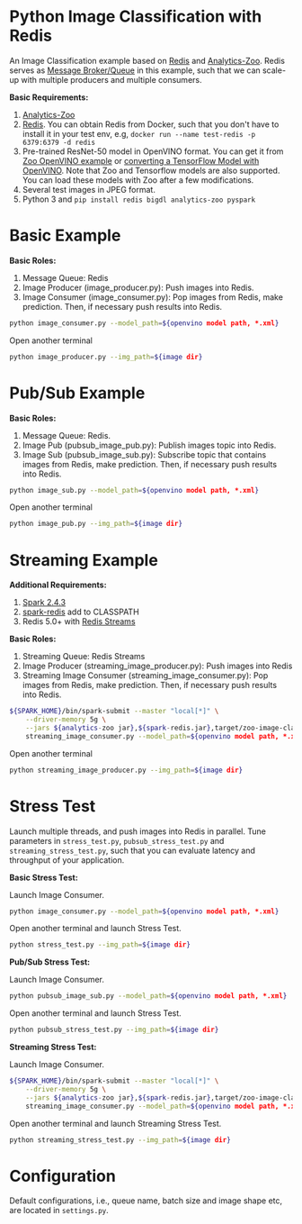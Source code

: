 # Python Image Classification with Redis
An Image Classification example based on [Redis](https://redis.io/) and [Analytics-Zoo](https://github.com/intel-analytics/analytics-zoo). Redis serves as [Message Broker/Queue](https://en.wikipedia.org/wiki/Message_broker) in this example, such that we can scale-up with multiple producers and multiple consumers.
 
**Basic Requirements:**

1. [Analytics-Zoo](https://github.com/intel-analytics/analytics-zoo)
2. [Redis](https://redis.io/). You can obtain Redis from Docker, such that you don't have to install it in your test env, e.g, `docker run --name test-redis -p 6379:6379 -d redis`
3. Pre-trained ResNet-50 model in OpenVINO format. You can get it from [Zoo OpenVINO example](https://github.com/intel-analytics/analytics-zoo/tree/master/zoo/src/main/scala/com/intel/analytics/zoo/examples/vnni/openvino) or [converting a TensorFlow Model with OpenVINO](https://docs.openvinotoolkit.org/latest/_docs_MO_DG_prepare_model_convert_model_Convert_Model_From_TensorFlow.html). Note that Zoo and Tensorflow models are also supported. You can load these models with Zoo after a few modifications.
4. Several test images in JPEG format.
5. Python 3 and `pip install redis bigdl analytics-zoo pyspark`

# Basic Example

**Basic Roles:**

1. Message Queue: Redis
2. Image Producer (image_producer.py): Push images into Redis.
3. Image Consumer (image_consumer.py): Pop images from Redis, make prediction. Then, if necessary push results into Redis.

```bash
python image_consumer.py --model_path=${openvino model path, *.xml}
```

Open another terminal
```bash
python image_producer.py --img_path=${image dir}
```

# Pub/Sub Example

**Basic Roles:**

1. Message Queue: Redis.
2. Image Pub (pubsub_image_pub.py): Publish images topic into Redis.
3. Image Sub (pubsub_image_sub.py): Subscribe topic that contains images from Redis, make prediction. Then, if necessary push results into Redis.

```bash
python image_sub.py --model_path=${openvino model path, *.xml}
```

Open another terminal
```bash
python image_pub.py --img_path=${image dir}
```

# Streaming Example

**Additional Requirements:**

1. [Spark 2.4.3](https://spark.apache.org/releases/spark-release-2-4-3.html)
2. [spark-redis](https://github.com/RedisLabs/spark-redis) add to CLASSPATH
3. Redis 5.0+ with [Redis Streams](https://redis.io/topics/streams-intro)

**Basic Roles:**

1. Streaming Queue: Redis Streams
2. Image Producer (streaming_image_producer.py): Push images into Redis
3. Streaming Image Consumer (streaming_image_consumer.py): Pop images from Redis, make prediction. Then, if necessary push results into Redis.

```bash
${SPARK_HOME}/bin/spark-submit --master "local[*]" \
    --driver-memory 5g \
    --jars ${analytics-zoo jar},${spark-redis.jar},target/zoo-image-classification-redis-0.1.0-SNAPSHOT.jar} \
    streaming_image_consumer.py --model_path=${openvino model path, *.xml}
```

Open another terminal
```bash
python streaming_image_producer.py --img_path=${image dir}
```

# Stress Test
Launch multiple threads, and push images into Redis in parallel. Tune parameters in `stress_test.py`, `pubsub_stress_test.py` and `streaming_stress_test.py`, such that you can evaluate latency and throughput of your application.

**Basic Stress Test:**

Launch Image Consumer.
```bash
python image_consumer.py --model_path=${openvino model path, *.xml}
```

Open another terminal and launch Stress Test.
```bash
python stress_test.py --img_path=${image dir}
```

**Pub/Sub Stress Test:**

Launch Image Consumer.
```bash
python pubsub_image_sub.py --model_path=${openvino model path, *.xml}
```

Open another terminal and launch Stress Test.
```bash
python pubsub_stress_test.py --img_path=${image dir}
```

**Streaming Stress Test:**

Launch Image Consumer.
```bash
${SPARK_HOME}/bin/spark-submit --master "local[*]" \
    --driver-memory 5g \
    --jars ${analytics-zoo jar},${spark-redis.jar},target/zoo-image-classification-redis-0.1.0-SNAPSHOT.jar} \
    streaming_image_consumer.py --model_path=${openvino model path, *.xml}
```

Open another terminal and launch Streaming Stress Test.
```bash
python streaming_stress_test.py --img_path=${image dir}
```

# Configuration
Default configurations, i.e., queue name, batch size and image shape etc, are located in `settings.py`.
